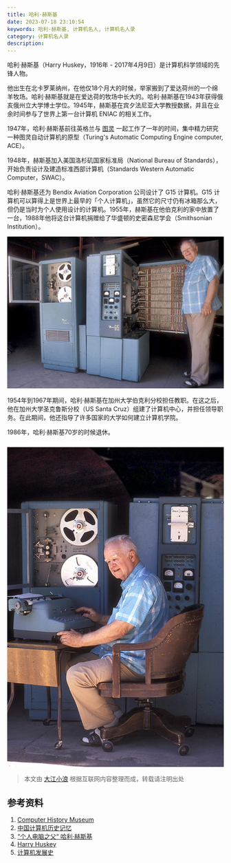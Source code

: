 ```yaml
---
title: 哈利·赫斯基
date: 2023-07-18 23:10:54
keywords: 哈利·赫斯基, 计算机名人, 计算机名人录
category: 计算机名人录
description:  
---
```


哈利·赫斯基（Harry Huskey，1916年 - 2017年4月9日）是计算机科学领域的先锋人物。

他出生在北卡罗莱纳州，在他仅18个月大的时候，举家搬到了爱达荷州的一个绵羊牧场。哈利·赫斯基就是在爱达荷的牧场中长大的。哈利·赫斯基在1943年获得俄亥俄州立大学博士学位。1945年，赫斯基在宾夕法尼亚大学教授数据，并且在业余时间参与了世界上第一台计算机 ENIAC 的相关工作。

1947年，哈利·赫斯基前往英格兰与 [图灵](http://www.edulinks.cn/2021/01/09/20210109-turing/) 一起工作了一年的时间，集中精力研究一种图灵自动计算机的原型（Turing's Automatic Computing Engine computer, ACE）。

1948年，赫斯基加入美国洛杉矶国家标准局（National Bureau of Standards），开始负责设计及建造标准西部计算机（Standards Western Automatic Computer，SWAC）。

哈利·赫斯基还为 Bendix Aviation Corporation 公司设计了 G15 计算机。G15 计算机可以算得上是世界上最早的「个人计算机」，虽然它的尺寸仍有冰箱那么大，但仍是当时为个人使用设计的计算机。1955年，赫斯基在他伯克利的家中放置了一台，1988年他将这台计算机捐赠给了华盛顿的史密森尼学会（Smithsonian Institution）。

![img](20230718-harry-hushkey/Harry-Huskey-with-G15_edited-1-1024x716.jpg)

1954年到1967年期间，哈利·赫斯基在加州大学伯克利分校担任教职。在这之后，他在加州大学圣克鲁斯分校（US Santa Cruz）组建了计算机中心，并担任领导职务。在此期间，他还指导了许多国家的大学如何建立计算机学院。

1986年，哈利·赫斯基70岁的时候退休。

![img](20230718-harry-hushkey/Harry-Huskey-seated-with-G15-1-683x1024.jpg)

> 本文由 [大江小浪](http://edulinks.cn) 根据互联网内容整理而成，转载请注明出处

## 参考资料

1. [Computer History Museum](https://www.computerhistory.org/)
1. [中国计算机历史记忆](https://www.ccf.org.cn/Computing_history/)
1. [“个人电脑之父“ 哈利·赫斯基](https://www.ithome.com/0/305/867.htm)
1. [Harry Huskey](https://harryhuskey.com/)
1. [计算机发展史](https://blog.csdn.net/weixin_30410119/article/details/98408135)
